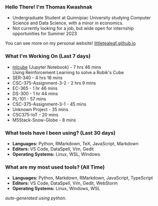 
### Hello There! I'm Thomas Kwashnak

- Undergraduate Student at Quinnipiac University studying Computer Science and Data Science, with a minor in economics.
- Not currently looking for a job, but wide open for internship opportunities for Summer 2023

You can see more on my personal website! [littletealeaf.github.io](https://littletealeaf.github.io)

### What I'm Working On (Last 7 days)
<ul><li><a href="https://github.com/LittleTealeaf/mlcube">mlcube</a> (Jupyter Notebook) - 7 hrs 46 mins<br>Using Reinforcement Learning to solve a Rubik's Cube</li><li>SER-340 - 4 hrs 16 mins</li><li>CSC-375-Assignment-3-2 - 2 hrs 9 mins</li><li>EC-365 - 1 hr 46 mins</li><li>DS-300 - 1 hr 44 mins</li><li>PL-101 - 57 mins</li><li>CSC-375-Assignment-3-1 - 45 mins</li><li>Unknown Project - 35 mins</li><li>CSC375-IoT - 20 mins</li><li>M5Stack-Snow-Globe - 8 mins</li></ul>

### What tools have I been using? (Last 30 days)
- **Languages:** Python, RMarkdown, TeX, JavaScript, Markdown
- **Editors:** VS Code, DataSpell, Vim, Gedit
- **Operating Systems:** Linux, WSL, Windows

### What are my most used tools? (All Time)
- **Languages:** Python, Markdown, RMarkdown, JavaScript, TypeScript
- **Editors:** VS Code, DataSpell, Vim, Gedit, WebStorm
- **Operating Systems:** Linux, Windows, WSL

*auto-generated using python.*
